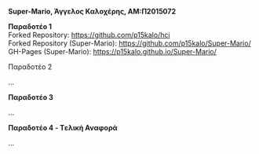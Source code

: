 <strong>Super-Mario, Άγγελος Καλοχέρης, ΑΜ:Π2015072

Παραδοτέο 1</strong><br>
Forked Repository: https://github.com/p15kalo/hci<br>
Forked Repository (Super-Mario): https://github.com/p15kalo/Super-Mario/<br>
GH-Pages (Super-Mario): https://p15kalo.github.io/Super-Mario/<br>

<storng>Παραδοτέο 2</strong>

...

<strong>Παραδοτέο 3</strong>

...

<strong>Παραδοτέο 4 - Tελική Αναφορά</strong>

...
